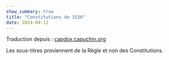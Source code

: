 ```yaml
---
show_summary: true
title: "Constitutions de 1536"
date: 2024-09-12
---
```


Traduction depuis : [capdox.capuchin.org](https://www.capdox.capuchin.org.au/legislation/the-capuchin-constitutions-of-1536/)

Les sous-titres proviennent de la Règle et non des Constitutions.

